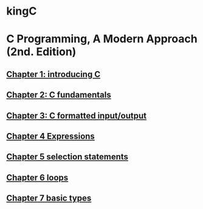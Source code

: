 # kingC

# C Programming, A Modern Approach (2nd. Edition)

## [Chapter 1: introducing C](chapter01/README.md)

## [Chapter 2: C fundamentals](chapter02/README.md)

## [Chapter 3: C formatted input/output](chapter03/README.md)

## [Chapter 4 Expressions](chapter04/README.md)

## [Chapter 5 selection statements](chapter05/README.md)

## [Chapter 6 loops](chapter06/README.md)

## [Chapter 7 basic types](chapter07/README.md)



